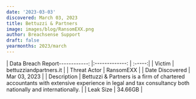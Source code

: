 ```yaml
---
date: '2023-03-03'
discovered: March 03, 2023
title: Bettuzzi & Partners
image: images/blog/RansomEXX.png
author: Breachsense Support
draft: false
yearmonths: 2023/march
---
```


| Data Breach Report------------:     |:-------------:    | :-----:|
| Victim      | bettuzziandpartners.it      | 
| Threat Actor      | RansomEXX      | 
| Date Discovered      | Mar 03, 2023      | 
| Description      | Bettuzzi & Partners is a firm of chartered accountants with extensive experience in legal and tax consultancy both nationally and internationally.      | 
| Leak Size      | 34.66GB      | 

